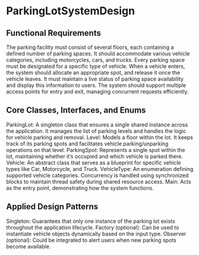 # ParkingLotSystemDesign

## Functional Requirements
The parking facility must consist of several floors, each containing a defined number of parking spaces.
It should accommodate various vehicle categories, including motorcycles, cars, and trucks.
Every parking space must be designated for a specific type of vehicle.
When a vehicle enters, the system should allocate an appropriate spot, and release it once the vehicle leaves.
It must maintain a live status of parking space availability and display this information to users.
The system should support multiple access points for entry and exit, managing concurrent requests efficiently.

## Core Classes, Interfaces, and Enums
ParkingLot: A singleton class that ensures a single shared instance across the application. It manages the list of parking levels and handles the logic for vehicle parking and removal.
Level: Models a floor within the lot. It keeps track of its parking spots and facilitates vehicle parking/unparking operations on that level.
ParkingSpot: Represents a single spot within the lot, maintaining whether it’s occupied and which vehicle is parked there.
Vehicle: An abstract class that serves as a blueprint for specific vehicle types like Car, Motorcycle, and Truck.
VehicleType: An enumeration defining supported vehicle categories.
Concurrency is handled using synchronized blocks to maintain thread safety during shared resource access.
Main: Acts as the entry point, demonstrating how the system functions.

## Applied Design Patterns
Singleton: Guarantees that only one instance of the parking lot exists throughout the application lifecycle.
Factory (optional): Can be used to instantiate vehicle objects dynamically based on the input type.
Observer (optional): Could be integrated to alert users when new parking spots become available.
